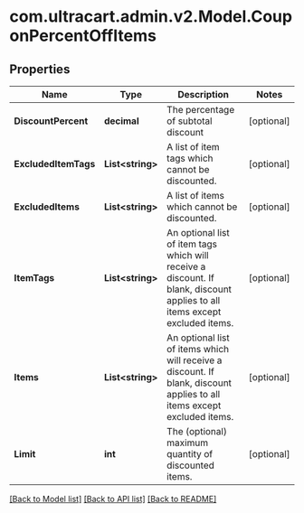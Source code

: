 
# com.ultracart.admin.v2.Model.CouponPercentOffItems

## Properties

Name | Type | Description | Notes
------------ | ------------- | ------------- | -------------
**DiscountPercent** | **decimal** | The percentage of subtotal discount | [optional] 
**ExcludedItemTags** | **List&lt;string&gt;** | A list of item tags which cannot be discounted. | [optional] 
**ExcludedItems** | **List&lt;string&gt;** | A list of items which cannot be discounted. | [optional] 
**ItemTags** | **List&lt;string&gt;** | An optional list of item tags which will receive a discount.  If blank, discount applies to all items except excluded items. | [optional] 
**Items** | **List&lt;string&gt;** | An optional list of items which will receive a discount.  If blank, discount applies to all items except excluded items. | [optional] 
**Limit** | **int** | The (optional) maximum quantity of discounted items. | [optional] 

[[Back to Model list]](../README.md#documentation-for-models)
[[Back to API list]](../README.md#documentation-for-api-endpoints)
[[Back to README]](../README.md)

